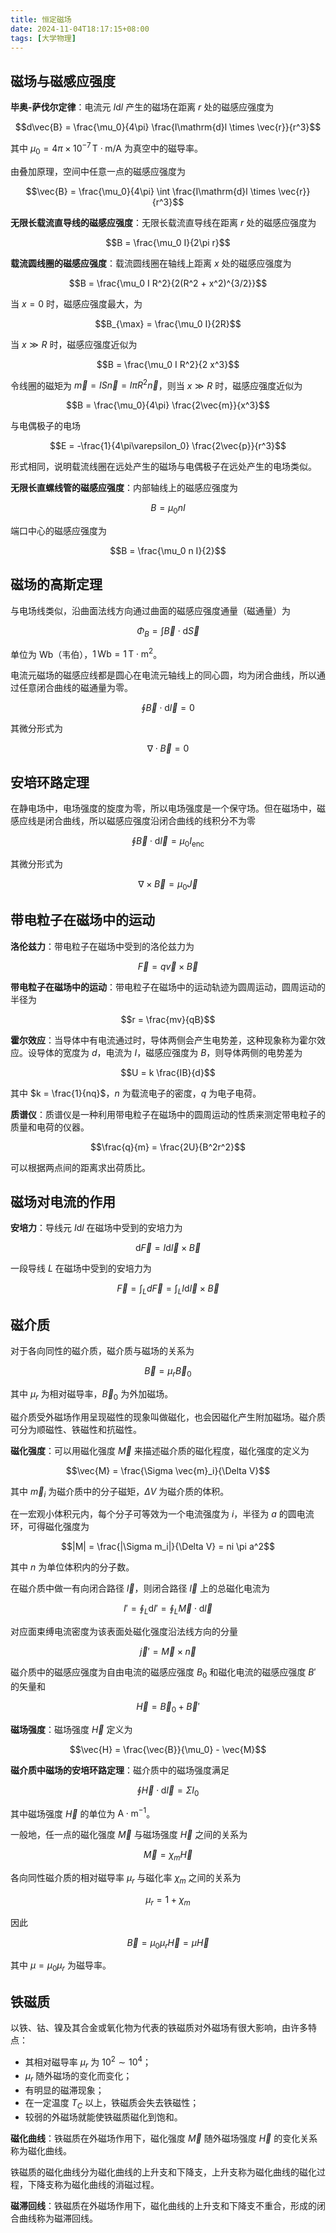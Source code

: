 ```yaml
---
title: 恒定磁场
date: 2024-11-04T18:17:15+08:00
tags: [大学物理]
---
```


## 磁场与磁感应强度

**毕奥-萨伐尔定律**：电流元 $I\mathrm{d}l$ 产生的磁场在距离 $r$ 处的磁感应强度为

$$d\vec{B} = \frac{\mu_0}{4\pi} \frac{I\mathrm{d}l \times \vec{r}}{r^3}$$

其中 $\mu_0 = 4\pi \times 10^{-7} \, \mathrm{T \cdot m/A}$ 为真空中的磁导率。

由叠加原理，空间中任意一点的磁感应强度为

$$\vec{B} = \frac{\mu_0}{4\pi} \int \frac{I\mathrm{d}l \times \vec{r}}{r^3}$$

**无限长载流直导线的磁感应强度**：无限长载流直导线在距离 $r$ 处的磁感应强度为

$$B = \frac{\mu_0 I}{2\pi r}$$

**载流圆线圈的磁感应强度**：载流圆线圈在轴线上距离 $x$ 处的磁感应强度为

$$B = \frac{\mu_0 I R^2}{2(R^2 + x^2)^{3/2}}$$

当 $x = 0$ 时，磁感应强度最大，为

$$B_{\max} = \frac{\mu_0 I}{2R}$$

当 $x \gg R$ 时，磁感应强度近似为

$$B = \frac{\mu_0 I R^2}{2 x^3}$$

令线圈的磁矩为 $\vec{m} = IS\vec{n} = I\pi R^2 \vec{n}$，则当 $x \gg R$ 时，磁感应强度近似为

$$B = \frac{\mu_0}{4\pi} \frac{2\vec{m}}{x^3}$$

与电偶极子的电场

$$E = -\frac{1}{4\pi\varepsilon_0} \frac{2\vec{p}}{r^3}$$

形式相同，说明载流线圈在远处产生的磁场与电偶极子在远处产生的电场类似。

**无限长直螺线管的磁感应强度**：内部轴线上的磁感应强度为

$$B = \mu_0 n I$$

端口中心的磁感应强度为

$$B = \frac{\mu_0 n I}{2}$$

## 磁场的高斯定理

与电场线类似，沿曲面法线方向通过曲面的磁感应强度通量（磁通量）为

$$\Phi_B = \int \vec{B} \cdot \mathrm{d}\vec{S}$$

单位为 $\mathrm{Wb}$（韦伯），$1 \, \mathrm{Wb} = 1 \, \mathrm{T \cdot m^2}$。

电流元磁场的磁感应线都是圆心在电流元轴线上的同心圆，均为闭合曲线，所以通过任意闭合曲线的磁通量为零。

$$\oint \vec{B} \cdot \mathrm{d}\vec{l} = 0$$

其微分形式为

$$\nabla \cdot \vec{B} = 0$$

## 安培环路定理

在静电场中，电场强度的旋度为零，所以电场强度是一个保守场。但在磁场中，磁感应线是闭合曲线，所以磁感应强度沿闭合曲线的线积分不为零

$$\oint \vec{B} \cdot \mathrm{d}\vec{l} = \mu_0 I_{\text{enc}}$$

其微分形式为

$$\nabla \times \vec{B} = \mu_0 \vec{J}$$

## 带电粒子在磁场中的运动

**洛伦兹力**：带电粒子在磁场中受到的洛伦兹力为

$$\vec{F} = q\vec{v} \times \vec{B}$$

**带电粒子在磁场中的运动**：带电粒子在磁场中的运动轨迹为圆周运动，圆周运动的半径为

$$r = \frac{mv}{qB}$$

**霍尔效应**：当导体中有电流通过时，导体两侧会产生电势差，这种现象称为霍尔效应。设导体的宽度为 $d$，电流为 $I$，磁感应强度为 $B$，则导体两侧的电势差为

$$U = k \frac{IB}{d}$$

其中 $k = \frac{1}{nq}$，$n$ 为载流电子的密度，$q$ 为电子电荷。

**质谱仪**：质谱仪是一种利用带电粒子在磁场中的圆周运动的性质来测定带电粒子的质量和电荷的仪器。

$$\frac{q}{m} = \frac{2U}{B^2r^2}$$

可以根据两点间的距离求出荷质比。

## 磁场对电流的作用

**安培力**：导线元 $I\mathrm{d}l$ 在磁场中受到的安培力为

$$\mathrm{d}\vec{F} = I\mathrm{d}\vec{l} \times \vec{B}$$

一段导线 $L$ 在磁场中受到的安培力为

$$\vec{F} = \int_L d\vec{F} = \int_L I \mathrm{d} \vec{l} \times \vec{B}$$

## 磁介质

对于各向同性的磁介质，磁介质与磁场的关系为

$$\vec{B} = \mu_r \vec{B}_0$$

其中 $\mu_r$ 为相对磁导率，$\vec{B}_0$ 为外加磁场。

磁介质受外磁场作用呈现磁性的现象叫做磁化，也会因磁化产生附加磁场。磁介质可分为顺磁性、铁磁性和抗磁性。

**磁化强度**：可以用磁化强度 $\vec{M}$ 来描述磁介质的磁化程度，磁化强度的定义为

$$\vec{M} = \frac{\Sigma \vec{m}_i}{\Delta V}$$

其中 $\vec{m}_i$ 为磁介质中的分子磁矩，$\Delta V$ 为磁介质的体积。

在一宏观小体积元内，每个分子可等效为一个电流强度为 $i$，半径为 $a$ 的圆电流环，可得磁化强度为

$$|M| = \frac{|\Sigma m_i|}{\Delta V} = ni \pi a^2$$

其中 $n$ 为单位体积内的分子数。

在磁介质中做一有向闭合路径 $\vec{l}$，则闭合路径 $\vec{l}$ 上的总磁化电流为

$$I' = \oint_L \mathrm{d}I' = \oint_L \vec{M} \cdot \mathrm{d}\vec{l}$$

对应面束缚电流密度为该表面处磁化强度沿法线方向的分量

$$\vec{j}' = \vec{M} \times \vec{n}$$

磁介质中的磁感应强度为自由电流的磁感应强度 $B_0$ 和磁化电流的磁感应强度 $B'$ 的矢量和

$$\vec{H} = \vec{B}_0 + \vec{B}'$$

**磁场强度**：磁场强度 $\vec{H}$ 定义为

$$\vec{H} = \frac{\vec{B}}{\mu_0} - \vec{M}$$

**磁介质中磁场的安培环路定理**：磁介质中的磁场强度满足

$$\oint \vec{H} \cdot \mathrm{d}\vec{l} = \Sigma I_0$$

其中磁场强度 $\vec{H}$ 的单位为 $\mathrm{A \cdot m^{-1}}$。

一般地，任一点的磁化强度 $\vec{M}$ 与磁场强度 $\vec{H}$ 之间的关系为

$$\vec{M} = \chi_m \vec{H}$$

各向同性磁介质的相对磁导率 $\mu_r$ 与磁化率 $\chi_m$ 之间的关系为

$$\mu_r = 1 + \chi_m$$

因此

$$\vec{B} = \mu_0 \mu_r \vec{H} = \mu \vec{H}$$

其中 $\mu = \mu_0 \mu_r$ 为磁导率。

## 铁磁质

以铁、钴、镍及其合金或氧化物为代表的铁磁质对外磁场有很大影响，由许多特点：

- 其相对磁导率 $\mu_r$ 为 $10^2 \sim 10^4$；
- $\mu_r$ 随外磁场的变化而变化；
- 有明显的磁滞现象；
- 在一定温度 $T_C$ 以上，铁磁质会失去铁磁性；
- 较弱的外磁场就能使铁磁质磁化到饱和。

**磁化曲线**：铁磁质在外磁场作用下，磁化强度 $\vec{M}$ 随外磁场强度 $\vec{H}$ 的变化关系称为磁化曲线。

铁磁质的磁化曲线分为磁化曲线的上升支和下降支，上升支称为磁化曲线的磁化过程，下降支称为磁化曲线的消磁过程。

**磁滞回线**：铁磁质在外磁场作用下，磁化曲线的上升支和下降支不重合，形成的闭合曲线称为磁滞回线。
